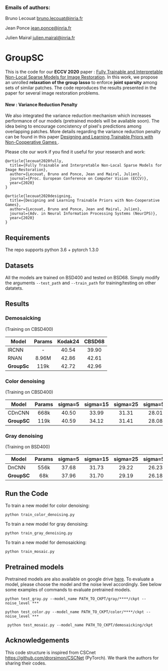 ### Emails of authors:

Bruno Lecouat
bruno.lecouat@inria.fr

Jean Ponce
jean.ponce@inria.fr

Julien Mairal
julien.mairal@inria.fr



# GroupSC

This is the code for our **ECCV 2020** paper : 
[Fully Trainable and Interpretable Non-Local
Sparse Models for Image Restoration](https://arxiv.org/abs/1912.02456).
In this work, we propose an unrolled **relaxation of the group lasso** to enforce **joint sparsity** among sets of similar patches.
The code reproduces the results presented in the paper for several image restoration problems.


#### New :  Variance Reduction Penalty

We also integrated the variance reduction mechanism which increases performance of our models
 (pretrained models will be available soon). The idea being
to encourage concistency of pixel's predictions among overlapping patches.
More details regarding the variance reduction penalty can be found in this paper [Designing and Learning Trainable Priors with Non-Cooperative Games
](https://arxiv.org/abs/2006.14859).

Please cite our work if you find it useful for your research and work:
```
@article{lecouat2020fully,
  title={Fully Trainable and Interpretable Non-Local Sparse Models for Image Restoration},
  author={Lecouat, Bruno and Ponce, Jean and Mairal, Julien},
  journal={Proc. European Conference on Computer Vision (ECCV)},
  year={2020}
}

@article{lecouat2020designing,
  title={Designing and Learning Trainable Priors with Non-Cooperative Games},
  author={Lecouat, Bruno and Ponce, Jean and Mairal, Julien},
  journal={Adv. in Neural Information Processing Systems (NeurIPS)},
  year={2020}
}
```
## Requirements

The repo supports python 3.6 + pytorch 1.3.0

## Datasets
All the models are trained on BSD400 and tested on BSD68. Simply modify 
the arguments ``--test_path`` and ``--train_path`` for training/testing on other datatets.

## Results

### Demosaicking
(Training on CBSD400)

| Model                | Params | Kodak24 | CBSD68 | 
|----------------------|:--------:|:-------:|:------:|
| IRCNN                |   -    |  40.54  |  39.90 |  
| RNAN                 | 8.96M  |  42.86  |  42.61 |  
|**GroupSc**       | 119k   |  42.72  |  42.96 |   

### Color denoising
(Training on CBSD400)

| Model   | Params | sigma=5 | sigma=15 | sigma=25 | sigma=50 |
|---------|:------:|:-------:|:--------:|:--------:|:--------:|
| CDnCNN   |   668k     |  40.50       |    33.99      |  31.31        |   28.01       |
| **GroupSC** |  119k      | 40.59        |   34.12       |  31.41        |  28.08        |

### Gray denoising
(Training on BSD400)

| Model   | Params | sigma=5 | sigma=15 | sigma=25 | sigma=50 |
|---------|:------:|:-------:|:--------:|:--------:|:--------:|
| DnCNN   |   556k     |    37.68     |   31.73       |    29.22      |    26.23      |
| **GroupSC** |  68k      |   37.96      |   31.70       |  29.19       |   26.18       |


## Run the Code


To train a new model for color denoising:
```
python train_color_denoising.py
```
To train a new model for gray denoising:
```
python train_gray_denoising.py
```

To train a new model for demosaicking:
```
python train_mosaic.py
```

## Pretrained models

Pretrained models are also available on google drive [here](https://drive.google.com/drive/folders/1jHupBV1n7NaOAvnoNTA71o3NjuyVAtWc?usp=sharing).
To evaluate a model, please choose the model and the noise level accordingly.
See below some examples of commands to evaluate pretrained models.

```
python test_gray.py --model_name PATH_TO_CKPT/gray/****/ckpt --noise_level ***
```

```
python test_color.py --model_name PATH_TO_CKPT/color/****/ckpt --noise_level ***

```

```
 python test_mosaic.py --model_name PATH_TO_CKPT/demosaicking/ckpt
```

## Acknowledgements

This code structure is inspired from CSCnet https://github.com/drorsimon/CSCNet (PyTorch). We thank the authors for sharing their codes. 

